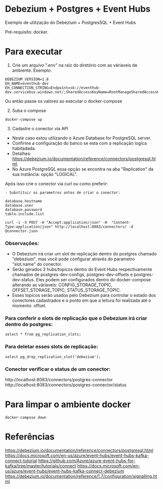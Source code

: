 # Debezium + Postgres + Event Hubs
 
Exemplo de utilização do Debezium + PostgresSQL + Event Hubs

Pré-requisito: docker.

# Para executar

1) Crie um arquivo ".env" na raiz do diretório com as váriaveis de ambiente. Exemplo:
``` .env
DEBEZIUM_VERSION=1.8
EH_NAME=eventhub-dev
EH_CONNECTION_STRING=Endpoint=sb://eventhub-dev.servicebus.windows.net/;SharedAccessKeyName=RootManageSharedAccessKey;SharedAccessKey=XXX
```
Ou então passe os valores ao executar o docker-compose

2) Suba o compose
```
docker-compose up
```

3) Cadastre o conector via API
- Neste caso estou utilizando o Azure Database for PostgreSQL server.
- Confirme a configuração do banco se esta com a replicação logica habitadada.
- Detalhes: https://debezium.io/documentation/reference/connectors/postgresql.html.
- No Azure PostgreSQL essa opção se encontra na aba "Replication" da sua instância: opção "LOGICAL".

Após isso crie o conector via curl ou como preferir:

```
- Substituir os parametros antes de criar o conector:

database.hostname
database.user
database.password
table.include.list

curl -i -X POST -H "Accept:application/json" -H  "Content-Type:application/json" http://localhost:8083/connectors/ -d @connector.json
```

### Observações:
- O Debezium irá criar um slot de replicação dentro do postgres chamado "debezium", mas você pode configurar através do parametro "slot.name" do conector.
- Serão gerados 3 hubs/topicos dentro do Event Hubs respectivamente chamados de postgres-dev-configs, postgres-dev-offsets e postgres-dev-status. Eles podem ser configurados dentro do docker-compose alterando as váriaveis: CONFIG_STORAGE_TOPIC, OFFSET_STORAGE_TOPIC, STATUS_STORAGE_TOPIC.
- Esses topicos serão usados pelo Debezium para controlar o estado dos conectores cadastrados e o ponto em que a leitura foi realizada até o momento: offset.

### Para conferir o slots de replicação que o Debezium irá criar dentro do postgres:
```
select * from pg_replication_slots;
```

### Para deletar esses slots de replicação:
```
select pg_drop_replication_slot('debezium');
```

### Conector verificar o status de um conector:
http://localhost:8083/connectors/postgres-connector
http://localhost:8083/connectors/postgres-connector/status

# Para limpar o ambiente docker
```
docker-compose down
```

# Referências
https://debezium.io/documentation/reference/connectors/postgresql.html
https://docs.microsoft.com/en-us/azure/event-hubs/event-hubs-kafka-connect-tutorial
https://github.com/Azure/azure-event-hubs-for-kafka/tree/master/tutorials/connect
https://docs.microsoft.com/en-us/azure/event-hubs/event-hubs-kafka-connect-debezium
https://debezium.io/documentation/reference/1.7/configuration/signalling.html
